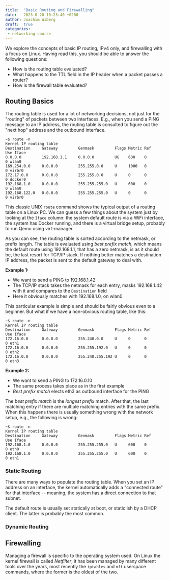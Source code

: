 ```yaml
---
title:  "Basic Routing and Firewalling"
date:   2023-0-20 10:23:40 +0200
author: Joachim Wiberg
draft:  true
categories:
 - networking course
---
```


We explore the concepts of basic IP routing, IPv4 only, and firewalling
with a focus on Linux.  Having read this, you should be able to answer
the following questions:

  - How is the routing table evaluated?
  - What happens to the TTL field in the IP header when a packet passes a router?
  - How is the firewall table evaluated?

<!-- more -->

## Routing Basics

The routing table is used for a lot of networking decisions, not just
for the "routing" of packets between two interfaces.  E.g., when you
send a PING message to an IP address, the routing table is consulted to
figure out the "next hop" address and the outbound interface.

```
~$ route -n
Kernel IP routing table
Destination     Gateway         Genmask         Flags Metric Ref    Use Iface
0.0.0.0         192.168.1.1     0.0.0.0         UG    600    0        0 wlan0
169.254.0.0     0.0.0.0         255.255.0.0     U     1000   0        0 virbr0
172.17.0.0      0.0.0.0         255.255.0.0     U     0      0        0 docker0
192.168.1.0     0.0.0.0         255.255.255.0   U     600    0        0 wlan0
192.168.122.0   0.0.0.0         255.255.255.0   U     0      0        0 virbr0
```

This classic UNIX `route` command shows the typical output of a routing
table on a Linux PC.  We can guess a few things about the system just by
looking at the `Iface` column: the system default route is via a WiFi
interface, the system has Docker running, and there is a virtual bridge
setup, probably to run Qemu using virt-manager.

As you can see, the routing table is sorted according to the netmask, or
prefix length.  The table is evaluated using *best prefix match*, which
means the default route using 192.168.1.1, that has a zero netmask, is
as it should be, the last resort for TCP/IP stack.  If nothing better
matches a destination IP address, the packet is sent to the default
gateway to deal with.

**Example 1:**

 - We want to send a PING to 192.168.1.42
 - The TCP/IP stack takes the netmask for each entry, masks 192.168.1.42
   with it and compares to the `Destination` field
 - Here it obviously matches with 192.168.1.0, on wlan0

This particular example is simple and should be fairly obvious even to a
beginner.  But what if we have a non-obvious routing table, like this:

```
~$ route -n
Kernel IP routing table
Destination     Gateway         Genmask         Flags Metric Ref    Use Iface
172.16.0.0      0.0.0.0         255.240.0.0     U     0      0        0 eth1
172.16.0.0      0.0.0.0         255.255.192.0   U     0      0        0 eth2
172.16.0.0      0.0.0.0         255.240.255.192 U     0      0        0 eth3
```

**Example 2:**

 - We want to send a PING to 172.16.0.10
 - The same process takes place as in the first example
 - *Best prefix match* elects eth3 as outbound interface for the PING

The *best prefix match* is the *longest prefix* match.  After that, the
last matching entry if there are multiple matching entries with the same
prefix.  When this happens there is usually something wrong with the
network setup, e.g., the following is wrong:

```
~$ route -n
Kernel IP routing table
Destination     Gateway         Genmask         Flags Metric Ref    Use Iface
192.168.1.0     0.0.0.0         255.255.255.0   U     600    0        0 eth0
192.168.1.0     0.0.0.0         255.255.255.0   U     600    0        0 eth1
```

### Static Routing

There are many ways to populate the routing table.  When you set an IP
address on an interface, the kernel automatically adds a "connected
route" for that interface -- meaning, the system has a direct connection
to that subnet.

The default route is usually set statically at boot, or static:ish by
a DHCP client.  The latter is probably the most common.


### Dynamic Routing


## Firewalling

Managing a firewall is specific to the operating system used.  On Linux
the kernel firewall is called *Netfilter*, it has been managed by many
different tools over the years, most recently the `iptables` and `nft`
userspace commands, where the former is the oldest of the two.


